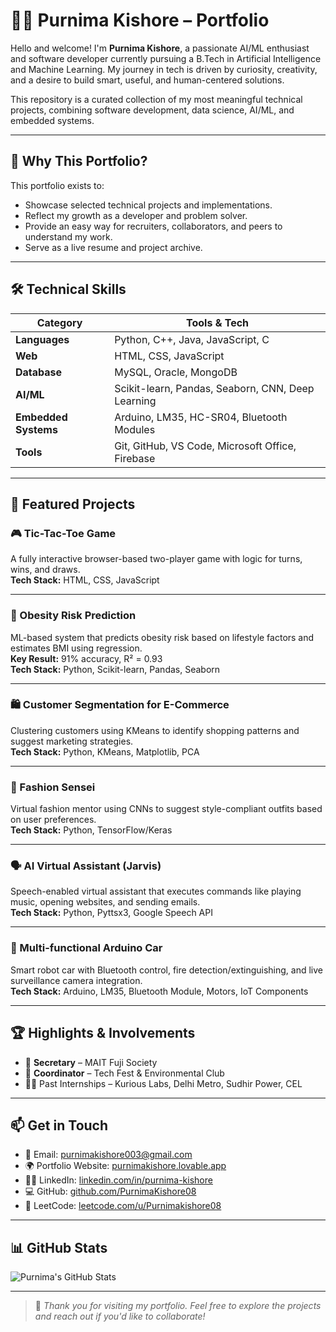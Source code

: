 # 👩‍💻 Purnima Kishore – Portfolio
Hello and welcome! I'm **Purnima Kishore**, a passionate AI/ML enthusiast and software developer currently pursuing a B.Tech in Artificial Intelligence and Machine Learning. My journey in tech is driven by curiosity, creativity, and a desire to build smart, useful, and human-centered solutions.

This repository is a curated collection of my most meaningful technical projects, combining software development, data science, AI/ML, and embedded systems.

---
## 🌟 Why This Portfolio?

This portfolio exists to:
- Showcase selected technical projects and implementations.
- Reflect my growth as a developer and problem solver.
- Provide an easy way for recruiters, collaborators, and peers to understand my work.
- Serve as a live resume and project archive.

---

## 🛠️ Technical Skills

| Category             | Tools & Tech                                      |
|----------------------|---------------------------------------------------|
| **Languages**        | Python, C++, Java, JavaScript, C                  |
| **Web**              | HTML, CSS, JavaScript                             |
| **Database**         | MySQL, Oracle, MongoDB                            |
| **AI/ML**            | Scikit-learn, Pandas, Seaborn, CNN, Deep Learning |
| **Embedded Systems** | Arduino, LM35, HC-SR04, Bluetooth Modules         |
| **Tools**            | Git, GitHub, VS Code, Microsoft Office, Firebase  |

---

## 🧠 Featured Projects

### 🎮 Tic-Tac-Toe Game
A fully interactive browser-based two-player game with logic for turns, wins, and draws.  
**Tech Stack:** HTML, CSS, JavaScript

---

### 🧠 Obesity Risk Prediction
ML-based system that predicts obesity risk based on lifestyle factors and estimates BMI using regression.  
**Key Result:** 91% accuracy, R² = 0.93  
**Tech Stack:** Python, Scikit-learn, Pandas, Seaborn

---

### 🛍️ Customer Segmentation for E-Commerce
Clustering customers using KMeans to identify shopping patterns and suggest marketing strategies.  
**Tech Stack:** Python, KMeans, Matplotlib, PCA

---

### 👗 Fashion Sensei
Virtual fashion mentor using CNNs to suggest style-compliant outfits based on user preferences.  
**Tech Stack:** Python, TensorFlow/Keras

---

### 🗣️ AI Virtual Assistant (Jarvis)
Speech-enabled virtual assistant that executes commands like playing music, opening websites, and sending emails.  
**Tech Stack:** Python, Pyttsx3, Google Speech API

---

### 🚗 Multi-functional Arduino Car
Smart robot car with Bluetooth control, fire detection/extinguishing, and live surveillance camera integration.  
**Tech Stack:** Arduino, LM35, Bluetooth Module, Motors, IoT Components

---

## 🏆 Highlights & Involvements

- 🧭 **Secretary** – MAIT Fuji Society  
- 🎤 **Coordinator** – Tech Fest & Environmental Club  
- 👩‍💼 Past Internships – Kurious Labs, Delhi Metro, Sudhir Power, CEL  

---

## 📫 Get in Touch

- 💌 Email: [purnimakishore003@gmail.com](mailto:purnimakishore003@gmail.com)  
- 🌍 Portfolio Website: [purnimakishore.lovable.app](https://purnimakishore.lovable.app)  
- 🧑‍💼 LinkedIn: [linkedin.com/in/purnima-kishore](https://www.linkedin.com/in/purnima-kishore-02a405215)  
- 💻 GitHub: [github.com/PurnimaKishore08](https://github.com/PurnimaKishore08)  
- 🧠 LeetCode: [leetcode.com/u/Purnimakishore08](https://leetcode.com/u/Purnimakishore08)

---

## 📊 GitHub Stats

![Purnima's GitHub Stats](https://github-readme-stats.vercel.app/api?username=PurnimaKishore08&show_icons=true&theme=radical)

---

> 💬 *Thank you for visiting my portfolio. Feel free to explore the projects and reach out if you'd like to collaborate!*
